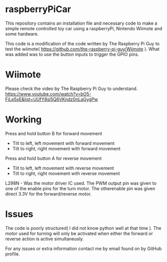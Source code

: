 # raspberryPiCar
This repository contains an installation file and necessary code to make a simple remote controlled toy car using a raspberryPi, Nintendo Wiimote and some hardware.

This code is a modification of the code written by The Raspberry Pi Guy to test the wiimote( https://github.com/the-raspberry-pi-guy/Wiimote ). What was added was to use the button inputs to trigger the GPIO pins.

# Wiimote 
Please check the video by The Raspberry Pi Guy to understand.
https://www.youtube.com/watch?v=bO5-FjLe5xE&list=UUfY8sl5Q6VKndz0nLaGygPw

# Working
Press and hold button B for forward movement
  - Tilt to left, left movement with forward movement
  - Tilt to right, right movement with forward movement

Press and hold button A for reverse movement
  - Tilt to left, left movement with reverse movement
  - Tilt to right, right movement with reverse movement

L298N - Was the motor driver IC used. The PWM output pin was given to one of the enable pins for the turn motor. The otherenable pin was given direct 3.3V for the forward/reverse motor.

# Issues
The code is poorly structured( I did not know python well at that time ).
The motor used for turning will only be activated when either the forward or reverse action is active simultaneusly. 

For any issues or extra information contact me by email found on by GitHub profile.

